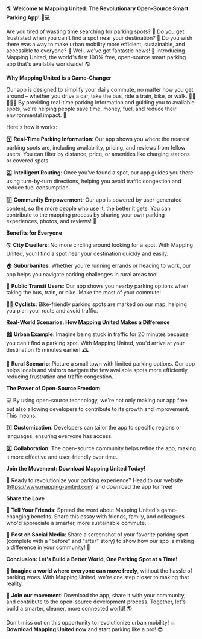 🌎 **Welcome to Mapping United: The Revolutionary Open-Source Smart Parking App!** 🚗💻

Are you tired of wasting time searching for parking spots? 🔴 Do you get frustrated when you can't find a spot near your destination? 💸 Do you wish there was a way to make urban mobility more efficient, sustainable, and accessible to everyone? 🌟 Well, we've got fantastic news! 🎉 Introducing Mapping United, the world's first 100% free, open-source smart parking app that's available worldwide! 🌎

**Why Mapping United is a Game-Changer**

Our app is designed to simplify your daily commute, no matter how you get around – whether you drive a car, take the bus, ride a train, bike, or walk. 🚶‍♀️🚌🚂💨 By providing real-time parking information and guiding you to available spots, we're helping people save time, money, fuel, and reduce their environmental impact. 🌟

Here's how it works:

1️⃣ **Real-Time Parking Information**: Our app shows you where the nearest parking spots are, including availability, pricing, and reviews from fellow users. You can filter by distance, price, or amenities like charging stations or covered spots.

2️⃣ **Intelligent Routing**: Once you've found a spot, our app guides you there using turn-by-turn directions, helping you avoid traffic congestion and reduce fuel consumption.

3️⃣ **Community Empowerment**: Our app is powered by user-generated content, so the more people who use it, the better it gets. You can contribute to the mapping process by sharing your own parking experiences, photos, and reviews! 📸

**Benefits for Everyone**

🌎 **City Dwellers**: No more circling around looking for a spot. With Mapping United, you'll find a spot near your destination quickly and easily.

🏠 **Suburbanites**: Whether you're running errands or heading to work, our app helps you navigate parking challenges in rural areas too!

🚌 **Public Transit Users**: Our app shows you nearby parking options when taking the bus, train, or bike. Make the most of your commute!

🚴‍♂️ **Cyclists**: Bike-friendly parking spots are marked on our map, helping you plan your route and avoid traffic.

**Real-World Scenarios: How Mapping United Makes a Difference**

🏙️ **Urban Example**: Imagine being stuck in traffic for 20 minutes because you can't find a parking spot. With Mapping United, you'd arrive at your destination 15 minutes earlier! 🕰️

🌳 **Rural Scenario**: Picture a small town with limited parking options. Our app helps locals and visitors navigate the few available spots more efficiently, reducing frustration and traffic congestion.

**The Power of Open-Source Freedom**

💻 By using open-source technology, we're not only making our app free but also allowing developers to contribute to its growth and improvement. This means:

1️⃣ **Customization**: Developers can tailor the app to specific regions or languages, ensuring everyone has access.

2️⃣ **Collaboration**: The open-source community helps refine the app, making it more effective and user-friendly over time.

**Join the Movement: Download Mapping United Today!**

📲 Ready to revolutionize your parking experience? Head to our website (https://www.mapping-united.com) and download the app for free!

**Share the Love**

💬 **Tell Your Friends**: Spread the word about Mapping United's game-changing benefits. Share this essay with friends, family, and colleagues who'd appreciate a smarter, more sustainable commute.

📱 **Post on Social Media**: Share a screenshot of your favorite parking spot (complete with a "before" and "after" story) to show how our app is making a difference in your community! 📸

**Conclusion: Let's Build a Better World, One Parking Spot at a Time!**

🌟 **Imagine a world where everyone can move freely**, without the hassle of parking woes. With Mapping United, we're one step closer to making that reality.

💪 **Join our movement**: Download the app, share it with your community, and contribute to the open-source development process. Together, let's build a smarter, cleaner, more connected world! 🌎

Don't miss out on this opportunity to revolutionize urban mobility! 💥 **Download Mapping United now** and start parking like a pro! 😎